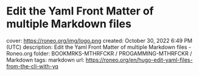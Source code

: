 # Edit the Yaml Front Matter of multiple Markdown files

cover: https://roneo.org/img/logo.png
created: October 30, 2022 6:49 PM (UTC)
description: Edit the Yaml Front Matter of multiple Markdown files - Roneo.org
folder: BOOKMRKS-MTHRFCKR / PROGAMMING-MTHRFCKR / Markdown
tags: markdown
url: https://roneo.org/en/hugo-edit-yaml-files-from-the-cli-with-yq